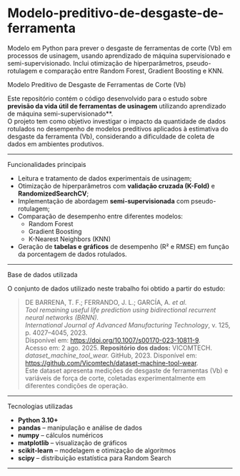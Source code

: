 # Modelo-preditivo-de-desgaste-de-ferramenta
Modelo em Python para prever o desgaste de ferramentas de corte (Vb) em processos de usinagem, usando aprendizado de máquina supervisionado e semi-supervisionado. Inclui otimização de hiperparâmetros, pseudo-rotulagem e comparação entre Random Forest, Gradient Boosting e KNN.

Modelo Preditivo de Desgaste de Ferramentas de Corte (Vb)

Este repositório contém o código desenvolvido para o estudo sobre **previsão da vida útil de ferramentas de usinagem** utilizando aprendizado de máquina semi-supervisionado**.  
O projeto tem como objetivo investigar o impacto da quantidade de dados rotulados no desempenho de modelos preditivos aplicados à estimativa do desgaste da ferramenta (Vb), considerando a dificuldade de coleta de dados em ambientes produtivos.

---

Funcionalidades principais

- Leitura e tratamento de dados experimentais de usinagem;  
- Otimização de hiperparâmetros com **validação cruzada (K-Fold)** e **RandomizedSearchCV**;  
- Implementação de abordagem **semi-supervisionada** com pseudo-rotulagem;  
- Comparação de desempenho entre diferentes modelos:  
  - Random Forest  
  - Gradient Boosting  
  - K-Nearest Neighbors (KNN)  
- Geração de **tabelas e gráficos** de desempenho (R² e RMSE) em função da porcentagem de dados rotulados.  

---

Base de dados utilizada

O conjunto de dados utilizado neste trabalho foi obtido a partir do estudo:

> DE BARRENA, T. F.; FERRANDO, J. L.; GARCÍA, A. *et al.*  
> *Tool remaining useful life prediction using bidirectional recurrent neural networks (BRNN).*  
> *International Journal of Advanced Manufacturing Technology*, v. 125, p. 4027–4045, 2023.  
> Disponível em: <https://doi.org/10.1007/s00170-023-10811-9>.  
> Acesso em: 2 ago. 2025.
> **Repositório dos dados:** VICOMTECH. *dataset_machine_tool_wear.* GitHub, 2023.
> Disponível em: <https://github.com/Vicomtech/dataset-machine-tool-wear>.  
Este dataset apresenta medições de desgaste de ferramentas (Vb) e variáveis de força de corte, coletadas experimentalmente em diferentes condições de operação.

---

Tecnologias utilizadas

- **Python 3.10+**  
- **pandas** – manipulação e análise de dados  
- **numpy** – cálculos numéricos  
- **matplotlib** – visualização de gráficos  
- **scikit-learn** – modelagem e otimização de algoritmos  
- **scipy** – distribuição estatística para Random Search  

---
